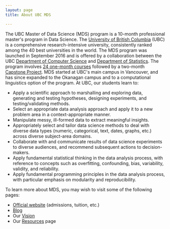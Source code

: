 ```yaml
---
layout: page
title: About UBC MDS

---
```


The UBC Master of Data Science (MDS) program is a 10-month professional master's program in Data Science. 
The [University of British Columbia](https://www.ubc.ca/) (UBC) is a comprehensive research-intensive university, consistently ranked among the 40 best universities in the world.  The MDS program was launched in September 2016 and is offered by a collaboration between the UBC [Department of Computer Science](https://www.cs.ubc.ca/) and [Department of Statistics](https://www.stat.ubc.ca/).
The program involves [24 one-month courses](/descriptions) followed by a two-month [Capstone Project](/capstone/about). MDS started at UBC's main campus in Vancouver, and has since expanded to the Okanagan campus and to a computational linguistics option of the program. At UBC, our students learn to: 

- Apply a scientific approach to marshalling and exploring data, generating and testing hypotheses, designing experiments, and testing/validating methods.
- Select an appropriate data analysis approach and apply it to a new problem area in a context-appropriate manner.
- Manipulate messy, ill-formed data to extract meaningful insights.
- Appropriately select and tailor data science methods to deal with diverse data types (numeric, categorical, text, dates, graphs, etc.) across diverse subject-area domains.
- Collaborate with and communicate results of data science experiments to diverse audiences, and recommend subsequent actions to decision-makers.
- Apply fundamental statistical thinking in the data analysis process, with reference to concepts such as overfitting, confounding, bias, variability, validity, and reliability.
- Apply fundamental programming principles in the data analysis process, with particular emphasis on modularity and reproducibility.

To learn more about MDS, you may wish to visit some of the following pages:

- [Official website](https://masterdatascience.ubc.ca/) (admissions, tuition, etc.)
- [Blog](https://ubc-mds.github.io/)
- Our [Vision](/vision)
- Our [Resources](/resources) page